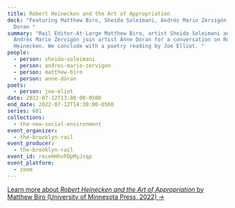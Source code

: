 ```yaml
---
title: Robert Heinecken and the Art of Appropriation
deck: "Featuring Matthew Biro, Sheida Soleimani, Andrés Mario Zervigón, and Anne
  Doran "
summary: "Rail Editor-At-Large Matthew Biro, artist Sheida Soleimani and scholar
  Andrés Mario Zervigón join artist Anne Doran for a conversation on Robert
  Heinecken. We conclude with a poetry reading by Joe Elliot. "
people:
  - person: sheida-soleimani
  - person: andres-mario-zervigon
  - person: matthew-biro
  - person: anne-doran
poets:
  - person: joe-eliot
date: 2022-07-12T13:00:00-0500
end_date: 2022-07-12T14:30:00-0500
series: 601
collections:
  - the-new-social-environment
event_organizer:
  - the-brooklyn-rail
event_producer:
  - the-brooklyn-rail
event_id: receHHhoFDpMyJsqp
event_platform:
  - zoom
---
```

[Learn more about *Robert Heinecken and the Art of Appropriation* by Matthew Biro (University of Minnesota Press, 2022) →](https://www.upress.umn.edu/book-division/books/robert-heinecken-and-the-art-of-appropriation)